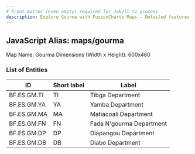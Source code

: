 ```yaml
---
# Front matter (even empty) required for Jekyll to process
description: Explore Gourma with FusionCharts Maps – Detailed features for seamless integration. Try now & enhance your data visualization today! 
---
```


## JavaScript Alias: maps/gourma

Map Name: Gourma
Dimensions (Width x Height): 600x460

### List of Entities

ID | Short label | Label
---|---|---|
BF.ES.GM.TI|TI|Tibga Department
BF.ES.GM.YA|YA|Yamba Department
BF.ES.GM.MA|MA|Matiacoali Department
BF.ES.GM.FN|FN|Fada N\'gourma Department
BF.ES.GM.DP|DP|Diapangou Department
BF.ES.GM.DB|DB|Diabo Department
